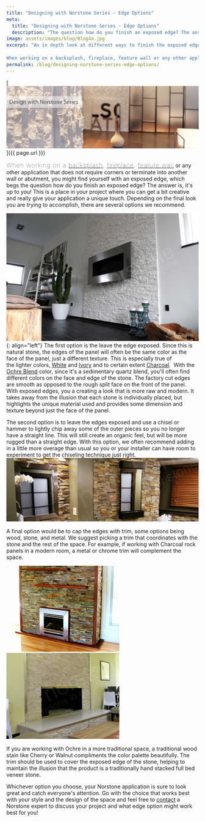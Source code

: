 ```yaml
---
title: "Designing with Norstone Series - Edge Options"
meta:
  title: "Designing with Norstone Series - Edge Options"
  description: "The question how do you finish an exposed edge? The answer is, it's up to you! Depending on the final look you are trying to accomplish, there are several options we recommend."
image: assets/images/blog/Blog4a.jpg
excerpt: "An in depth look at different ways to finish the exposed edges of Norstone Rock Panel system.

When working on a backsplash, fireplace, feature wall or any other application that does not require corners or terminate into another wall or abutment, you might find yourself with an exposed edge, which begs the question how do you finish an exposed edge? The answer is, it's up to you! This is a place in your project where you can get a bit creative and really give your application a unique touch. Depending on the final look you are trying to accomplish, there are several options we recommend."
permalink: /blog/designing-norstone-series-edge-options/
---
```


[![Blog Banner](/assets/images/blog/Blog4a.jpg)]({{ page.url }})

<span style="font-size:16px;font-weight:lighter;letter-spacing:1px">When working on a [backsplash](/gallery/application/backsplash/), [fireplace](/gallery/application/fireplace/), [feature wall](/gallery/application/natural-stone-feature-walls/)</span> or any other application that does not require corners or terminate into another wall or abutment, you might find yourself with an exposed edge, which begs the question how do you finish an exposed edge? The answer is, it's up to you! This is a place in your project where you can get a bit creative and really give your application a unique touch. Depending on the final look you are trying to accomplish, there are several options we recommend.

![White Fireplace](/assets/images/blog/White-Fireplace-1800.jpg){: align="left"} The first option is the leave the edge exposed. Since this is natural stone, the edges of the panel will often be the same color as the face of the panel, just a different texture. This is especially true of the lighter colors, [White](/products/rock-panels/white/) and [Ivory](/products/rock-panels/ivory/) and to certain extent [Charcoal](/products/rock-panels/charcoal).  With the [Ochre Blend](/products/rock-panels/ochre/) color, since it's a sedimentary quartz blend, you'll often find different colors on the face and edge of the stone. The factory cut edges are smooth as opposed to the rough split face on the front of the panel. With exposed edges, you a creating a look that is more raw and modern. It takes away from the illusion that each stone is individually placed, but highlights the unique material used and provides some dimension and texture beyond just the face of the panel.

The second option is to leave the edges exposed and use a chisel or hammer to lightly chip away some of the outer pieces so you no longer have a straight line. This will still create an organic feel, but will be more rugged than a straight edge. With this option, we often recommend adding in a little more overage than usual so you or your installer can have room to experiment to get the chiseling technique just right.![Bathtastic Chiseled Edges](/assets/images/blog/Norstone-Ochre-Rock-Panels-Bathtastistic-Chiseled-Edges.jpg)

A final option would be to cap the edges with trim, some options being wood, stone, and metal. We suggest picking a trim that coordinates with the stone and the rest of the space. For example, if working with Charcoal rock panels in a modern room, a metal or chrome trim will complement the space.

![Ochre Fireplace Wood Trim](/assets/images/blog/Ochre-Fireplace-Wood-Trim.jpg)![Norstone Ivory Fireplace Steel Edge](/assets/images/blog/Norstone-Ivory-Fireplace-Steel-Edge.jpg)

If you are working with Ochre in a more traditional space, a traditional wood stain like Cherry or Walnut compliments the color palette beautifully. The trim should be used to cover the exposed edge of the stone, helping to maintain the illusion that the product is a traditionally hand stacked full bed veneer stone.

Whichever option you choose, your Norstone application is sure to look great and catch everyone's attention. Go with the choice that works best with your style and the design of the space and feel free to [contact](/contact-us/) a Norstone expert to discuss your project and what edge option might work best for you!
